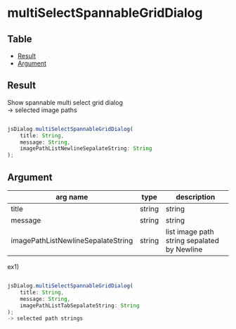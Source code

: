# multiSelectSpannableGridDialog

Table
-----------------

* [Result](#result)
* [Argument](#argument)


## Result

Show spannable multi select grid dialog    
-> selected image paths


```js.js

jsDialog.multiSelectSpannableGridDialog(
	title: String,
	message: String,
	imagePathListNewlineSepalateString: String
);

```

## Argument

| arg name | type | description |
| -------- | -------- | -------- |
| title | string | string |
| message | string | string |
| imagePathListNewlineSepalateString | string | list image path string sepalated by Newline |

ex1)

```js.js

jsDialog.multiSelectSpannableGridDialog(
	title: String,
	message: String,
	imagePathListTabSepalateString: String
);
-> selected path strings

```
